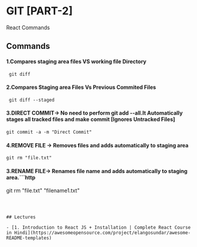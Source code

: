 
# GIT [PART-2]

React Commands


## Commands 

#### 1.Compares staging area files VS working file Directory

```http
 git diff
```


#### 2.Compares Staging area Files Vs Previous Commited Files
```
 git diff --staged
 ```

#### 3.DIRECT COMMIT-> No need to perform git add --all.It Automatically stages all tracked files and make commit [Ignores Untracked Files]
```http
git commit -a -m "Direct Commit"
 ```
#### 4.REMOVE FILE -> Removes files and adds automatically to staging area
```http
git rm "file.txt"
 ```

 #### 3.RENAME FILE-> Renames file name and adds automatically to staging area.```http
git rm "file.txt" "filename1.txt"
 ```


  
## Lectures

 - [1. Introduction to React JS + Installation | Complete React Course in Hindi](https://awesomeopensource.com/project/elangosundar/awesome-README-templates)
 